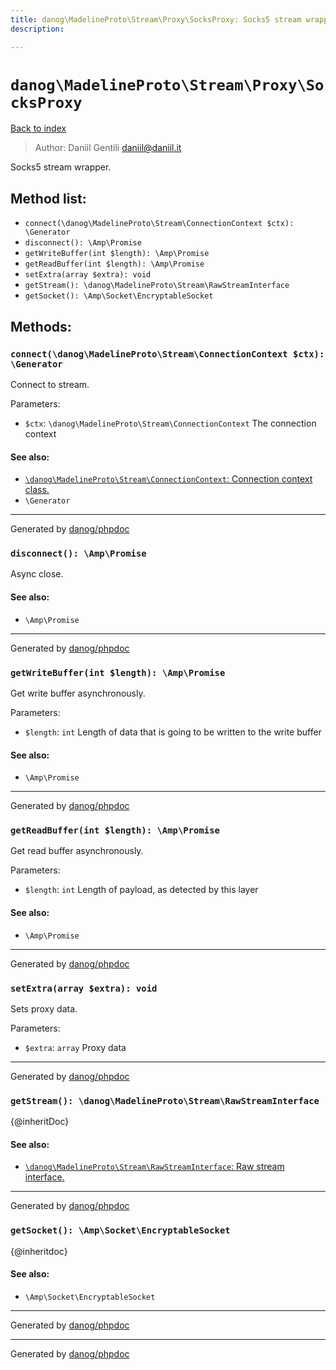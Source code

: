 ```yaml
---
title: danog\MadelineProto\Stream\Proxy\SocksProxy: Socks5 stream wrapper.
description: 

---
```

# `danog\MadelineProto\Stream\Proxy\SocksProxy`
[Back to index](../../../../index.md)

> Author: Daniil Gentili <daniil@daniil.it>  
  

Socks5 stream wrapper.  




## Method list:
* `connect(\danog\MadelineProto\Stream\ConnectionContext $ctx): \Generator`
* `disconnect(): \Amp\Promise`
* `getWriteBuffer(int $length): \Amp\Promise`
* `getReadBuffer(int $length): \Amp\Promise`
* `setExtra(array $extra): void`
* `getStream(): \danog\MadelineProto\Stream\RawStreamInterface`
* `getSocket(): \Amp\Socket\EncryptableSocket`

## Methods:
### `connect(\danog\MadelineProto\Stream\ConnectionContext $ctx): \Generator`

Connect to stream.


Parameters:
* `$ctx`: `\danog\MadelineProto\Stream\ConnectionContext` The connection context  


#### See also: 
* [`\danog\MadelineProto\Stream\ConnectionContext`: Connection context class.](../ConnectionContext.md)
* `\Generator`



---
Generated by [danog/phpdoc](https://phpdoc.daniil.it)

### `disconnect(): \Amp\Promise`

Async close.


#### See also: 
* `\Amp\Promise`



---
Generated by [danog/phpdoc](https://phpdoc.daniil.it)

### `getWriteBuffer(int $length): \Amp\Promise`

Get write buffer asynchronously.


Parameters:
* `$length`: `int` Length of data that is going to be written to the write buffer  


#### See also: 
* `\Amp\Promise`



---
Generated by [danog/phpdoc](https://phpdoc.daniil.it)

### `getReadBuffer(int $length): \Amp\Promise`

Get read buffer asynchronously.


Parameters:
* `$length`: `int` Length of payload, as detected by this layer  


#### See also: 
* `\Amp\Promise`



---
Generated by [danog/phpdoc](https://phpdoc.daniil.it)

### `setExtra(array $extra): void`

Sets proxy data.


Parameters:
* `$extra`: `array` Proxy data  


---
Generated by [danog/phpdoc](https://phpdoc.daniil.it)

### `getStream(): \danog\MadelineProto\Stream\RawStreamInterface`

{@inheritDoc}


#### See also: 
* [`\danog\MadelineProto\Stream\RawStreamInterface`: Raw stream interface.](../RawStreamInterface.md)



---
Generated by [danog/phpdoc](https://phpdoc.daniil.it)

### `getSocket(): \Amp\Socket\EncryptableSocket`

{@inheritdoc}


#### See also: 
* `\Amp\Socket\EncryptableSocket`



---
Generated by [danog/phpdoc](https://phpdoc.daniil.it)

---
Generated by [danog/phpdoc](https://phpdoc.daniil.it)
